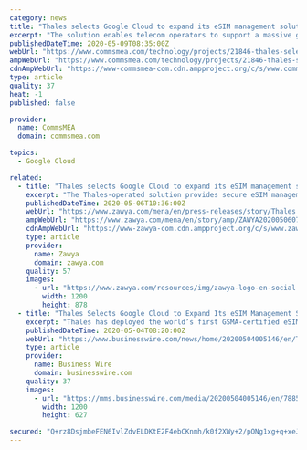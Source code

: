 ```yaml
---
category: news
title: "Thales selects Google Cloud to expand its eSIM management solution"
excerpt: "The solution enables telecom operators to support a massive global increase in the volume of embedded mobile subscriptions"
publishedDateTime: 2020-05-09T08:35:00Z
webUrl: "https://www.commsmea.com/technology/projects/21846-thales-selects-google-cloud-to-expand-its-esim-management-solution"
ampWebUrl: "https://www.commsmea.com/technology/projects/21846-thales-selects-google-cloud-to-expand-its-esim-management-solution?amp"
cdnAmpWebUrl: "https://www-commsmea-com.cdn.ampproject.org/c/s/www.commsmea.com/technology/projects/21846-thales-selects-google-cloud-to-expand-its-esim-management-solution?amp"
type: article
quality: 37
heat: -1
published: false

provider:
  name: CommsMEA
  domain: commsmea.com

topics:
  - Google Cloud

related:
  - title: "Thales selects Google Cloud to expand its eSIM management solution"
    excerpt: "The Thales-operated solution provides secure eSIM management services and provides compliance with data protection and privacy requirements."
    publishedDateTime: 2020-05-06T10:36:00Z
    webUrl: "https://www.zawya.com/mena/en/press-releases/story/Thales_selects_Google_Cloud_to_expand_its_eSIM_management_solution-ZAWYA20200506073300/"
    ampWebUrl: "https://www.zawya.com/mena/en/story/amp/ZAWYA20200506073300/"
    cdnAmpWebUrl: "https://www-zawya-com.cdn.ampproject.org/c/s/www.zawya.com/mena/en/story/amp/ZAWYA20200506073300/"
    type: article
    provider:
      name: Zawya
      domain: zawya.com
    quality: 57
    images:
      - url: "https://www.zawya.com/resources/img/zawya-logo-en-social.png"
        width: 1200
        height: 878
  - title: "Thales Selects Google Cloud to Expand Its eSIM Management Solution"
    excerpt: "Thales has deployed the world’s first GSMA-certified eSIM activation solution on Google Cloud. This solution will offer telecom operators secure and h"
    publishedDateTime: 2020-05-04T08:20:00Z
    webUrl: "https://www.businesswire.com/news/home/20200504005146/en/Thales-Selects-Google-Cloud-Expand-eSIM-Management"
    type: article
    provider:
      name: Business Wire
      domain: businesswire.com
    quality: 37
    images:
      - url: "https://mms.businesswire.com/media/20200504005146/en/788573/23/thales+graphic.jpg"
        width: 1200
        height: 627

secured: "Q+rz8DsjmbeFEN6IvlZdvELDKtE2F4ebCKnmh/k0f2XWy+2/pONg1xg+q+xeJ69jniEfWAzQnfTfR5gWAX9XEAN8is9FVEcHwuM7KQ7gFXLuIhO6PkAV2y/cm1UhtMPpMjZxv5+u/K+OkKwW5ntPGPT52o9Lgj/hqHzGEMz8BY4yo53zkl7kLclmFco9on2eRRIGcFb4fFyxRrJa4Ef4Ic9Ez0qRYo9r9qri4sWNJ53YXk1J4cHgyHW5NuwtGzYVkykSJ1JitsnvjD+3hJCrUrAKuA4w6tVXc5SSOhZ3GrVEoGH4vZkbpt7/5FQG15Mu;gHQW7AuWxLyRA3SuuRd5jw=="
---
```


